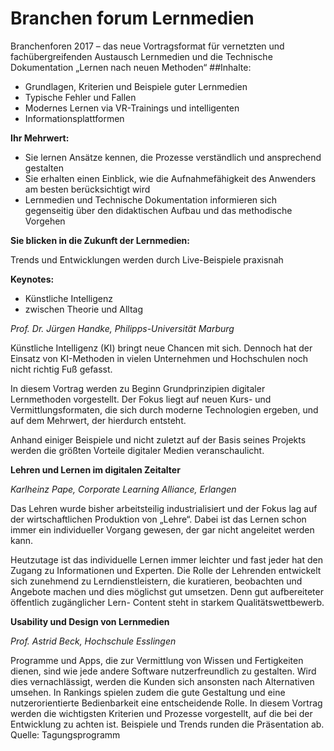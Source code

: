 # Branchen forum Lernmedien

Branchenforen 2017 – das neue Vortragsformat für vernetzten und fachübergreifenden Austausch
Lernmedien und die Technische Dokumentation
„Lernen nach neuen Methoden“ 
##Inhalte:
* Grundlagen, Kriterien und Beispiele guter Lernmedien
* Typische Fehler und Fallen
* Modernes Lernen via VR-Trainings und intelligenten
* Informationsplattformen

**Ihr Mehrwert:**

* Sie lernen Ansätze kennen, die Prozesse verständlich und ansprechend gestalten
* Sie erhalten einen Einblick, wie die Aufnahmefähigkeit des Anwenders am besten berücksichtigt wird
* Lernmedien und Technische Dokumentation informieren sich gegenseitig über den didaktischen Aufbau und das methodische Vorgehen

**Sie blicken in die Zukunft der Lernmedien:**

Trends und Entwicklungen werden durch Live-Beispiele praxisnah

**Keynotes:**

* Künstliche Intelligenz
* zwischen Theorie und Alltag

*Prof. Dr. Jürgen Handke, Philipps-Universität Marburg*

Künstliche Intelligenz (KI) bringt neue Chancen mit
sich. Dennoch hat der Einsatz von KI-Methoden in vielen
Unternehmen und Hochschulen noch nicht richtig Fuß
gefasst. 

In diesem Vortrag werden zu Beginn Grundprinzipien
digitaler Lernmethoden vorgestellt. Der Fokus liegt
auf neuen Kurs- und Vermittlungsformaten, die sich durch
moderne Technologien ergeben, und auf dem Mehrwert,
der hierdurch entsteht. 

Anhand einiger Beispiele und nicht zuletzt auf der Basis seines Projekts werden die
größten Vorteile digitaler Medien veranschaulicht.

**Lehren und Lernen im digitalen Zeitalter**

*Karlheinz Pape, Corporate Learning Alliance, Erlangen*

Das Lehren wurde bisher arbeitsteilig industrialisiert und
der Fokus lag auf der wirtschaftlichen Produktion von
„Lehre“. Dabei ist das Lernen schon immer ein individueller
Vorgang gewesen, der gar nicht angeleitet werden
kann. 

Heutzutage ist das individuelle Lernen immer leichter
und fast jeder hat den Zugang zu Informationen und
Experten. Die Rolle der Lehrenden entwickelt sich zunehmend
zu Lerndienstleistern, die kuratieren, beobachten
und Angebote machen und dies möglichst gut umsetzen.
Denn gut aufbereiteter öffentlich zugänglicher Lern-
Content steht in starkem Qualitätswettbewerb.

**Usability und Design von Lernmedien**

*Prof. Astrid Beck, Hochschule Esslingen*

Programme und Apps, die zur Vermittlung von Wissen
und Fertigkeiten dienen, sind wie jede andere Software
nutzerfreundlich zu gestalten. Wird dies vernachlässigt,
werden die Kunden sich ansonsten nach Alternativen
umsehen. In Rankings spielen zudem die gute Gestaltung
und eine nutzerorientierte Bedienbarkeit eine entscheidende
Rolle. In diesem Vortrag werden die wichtigsten Kriterien
und Prozesse vorgestellt, auf die bei der Entwicklung
zu achten ist. Beispiele und Trends runden die Präsentation
ab.
Quelle: Tagungsprogramm
